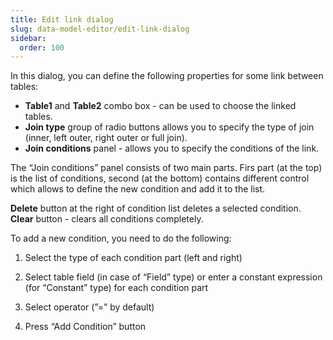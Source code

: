 ```yaml
---
title: Edit link dialog
slug: data-model-editor/edit-link-dialog
sidebar:
  order: 100
---
```


In this dialog, you can define the following properties for some link between tables:

* **Table1** and **Table2** combo box - can be used to choose the linked tables.
* **Join type** group of radio buttons allows you to specify the type of join (inner, left outer, right outer or full join).
* **Join conditions** panel - allows you to specify the conditions of the link.

The “Join conditions” panel consists of two main parts. Firs part (at the top) is the list of conditions, second (at the bottom) contains different control which allows to define the new condition and add it to the list.

**Delete** button at the right of condition list deletes a selected condition. **Clear** button - clears all conditions completely.

To add a new condition, you need to do the following:

1) Select the type of each condition part (left and right)

2) Select table field (in case of “Field” type) or enter a constant expression (for “Constant” type) for each condition part

3) Select operator (”=” by default)

4) Press “Add Condition” button
